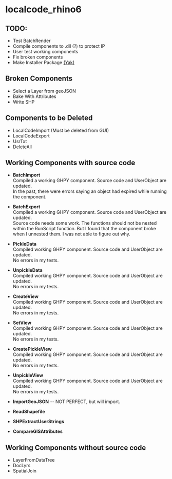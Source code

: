 # localcode_rhino6

## TODO:
* Test BatchRender
* Compile components to .dll (?) to protect IP 
* User test working components
* Fix broken components
* Make Installer Package [(Yak)](https://developer.rhino3d.com/guides/yak/what-is-yak/)

## Broken Components
* Select a Layer from geoJSON
* Bake With Attributes
* Write SHP

## Components to be Deleted
* LocalCodeImport (Must be deleted from GUI)
* LocalCodeExport
* UsrTxt
* DeleteAll

## Working Components with source code
* **BatchImport**  
   Compiled a working GHPY component. Source code and UserObject are updated.  
   In the past, there were errors saying an object had expired while running the component.  

* **BatchExport**  
   Compiled a working GHPY component. Source code and UserObject are updated.  
   Source code needs some work. The functions should not be nested within the RunScript function. But I found that the component broke when I unnested them. I was not able to figure out why. 

* **PickleData**  
   Compiled working GHPY component. Source code and UserObject are updated.  
   No errors in my tests.  

* **UnpickleData**  
   Compiled working GHPY component. Source code and UserObject are updated.  
   No errors in my tests.  

* **CreateView**  
   Compiled working GHPY component. Source code and UserObject are updated.  
   No errors in my tests.  

* **SetView**  
   Compiled working GHPY component. Source code and UserObject are updated.  
   No errors in my tests.  

* **CreatePickleView**  
   Compiled working GHPY component. Source code and UserObject are updated.  
   No errors in my tests.  

* **UnpickleView**  
   Compiled working GHPY component. Source code and UserObject are updated.  
   No errors in my tests.  

* **ImportGeoJSON** -- NOT PERFECT, but will import.

* **ReadShapefile**

* **SHPExtractUserStrings**

* **CompareGISAttributes**

## Working Components without source code
* LayerFromDataTree
* DocLyrs
* SpatialJoin



